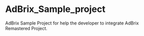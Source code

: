# AdBrix_Sample_project

 AdBrix Sample Project for help the developer to integrate AdBrix Remastered Project.

